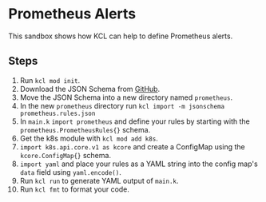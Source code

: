 # Prometheus Alerts

This sandbox shows how KCL can help to define Prometheus alerts.

## Steps
1. Run `kcl mod init`.
1. Download the JSON Schema from [GitHub](https://raw.githubusercontent.com/SchemaStore/schemastore/refs/heads/master/src/schemas/json/prometheus.rules.json).
1. Move the JSON Schema into a new directory named `prometheus`.
1. In the new `prometheus` directory run `kcl import -m jsonschema prometheus.rules.json`
1. In `main.k` `import prometheus` and define your rules by starting with the `prometheus.PrometheusRules{}` schema.
1. Get the k8s module with `kcl mod add k8s`.
1. `import k8s.api.core.v1 as kcore` and create a ConfigMap using the `kcore.ConfigMap{}` schema.
1. `import yaml` and place your rules as a YAML string into the config map's `data` field using `yaml.encode()`.
1. Run `kcl run` to generate YAML output of `main.k`.
1. Run `kcl fmt` to format your code.